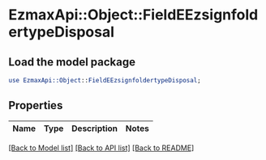 # EzmaxApi::Object::FieldEEzsignfoldertypeDisposal

## Load the model package
```perl
use EzmaxApi::Object::FieldEEzsignfoldertypeDisposal;
```

## Properties
Name | Type | Description | Notes
------------ | ------------- | ------------- | -------------

[[Back to Model list]](../README.md#documentation-for-models) [[Back to API list]](../README.md#documentation-for-api-endpoints) [[Back to README]](../README.md)


